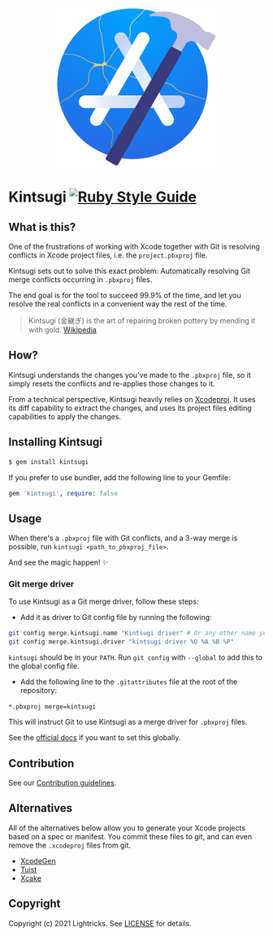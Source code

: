 <p align="center">
  <img src="./logo/kintsugi.png" alt="Kintsugi Logo"/>
</p>

# Kintsugi [![Ruby Style Guide](https://img.shields.io/badge/code_style-rubocop-brightgreen.svg)](https://github.com/rubocop/rubocop)

## What is this?

One of the frustrations of working with Xcode together with Git is resolving conflicts in Xcode project files, i.e. the `project.pbxproj` file.

Kintsugi sets out to solve this exact problem: Automatically resolving Git merge conflicts occurring in `.pbxproj` files.

The end goal is for the tool to succeed 99.9% of the time, and let you resolve the real conflicts in a convenient way the rest of the time.

> Kintsugi (金継ぎ) is the art of repairing broken pottery by mending it with gold. [Wikipedia](http://en.wikipedia.org/wiki/Kintsugi)

## How?

Kintsugi understands the changes you've made to the `.pbxproj` file, so it simply resets the conflicts and re-applies those changes to it.

From a technical perspective, Kintsugi heavily relies on [Xcodeproj](https://github.com/CocoaPods/Xcodeproj). It uses its diff capability to extract the changes, and uses its project files editing capabilities to apply the changes.

## Installing Kintsugi

```sh
$ gem install kintsugi
```

If you prefer to use bundler, add the following line to your Gemfile:

```rb
gem 'kintsugi', require: false
```

## Usage

When there's a `.pbxproj` file with Git conflicts, and a 3-way merge is possible, run `kintsugi <path_to_pbxproj_file>`.

And see the magic happen! :sparkles:

### Git merge driver

To use Kintsugi as a Git merge driver, follow these steps:

- Add it as driver to Git config file by running the following:
```sh
git config merge.kintsugi.name "Kintsugi driver" # Or any other name you prefer
git config merge.kintsugi.driver "kintsugi driver %O %A %B %P"
```

`kintsugi` should be in your `PATH`.
Run `git config` with `--global` to add this to the global config file.

- Add the following line to the `.gitattributes` file at the root of the repository:

`*.pbxproj merge=kintsugi`

This will instruct Git to use Kintsugi as a merge driver for `.pbxproj` files.

See the [official docs](https://git-scm.com/docs/gitattributes) if you want to set this globally.

## Contribution

See our [Contribution guidelines](./CONTRIBUTING.md).

## Alternatives

All of the alternatives below allow you to generate your Xcode projects based on a spec or manifest. You commit these files to git, and can even remove the `.xcodeproj` files from git.

- [XcodeGen](https://github.com/yonaskolb/XcodeGen)
- [Tuist](https://github.com/tuist)
- [Xcake](https://github.com/igor-makarov/xcake)

## Copyright

Copyright (c) 2021 Lightricks. See [LICENSE](./LICENSE) for details.
